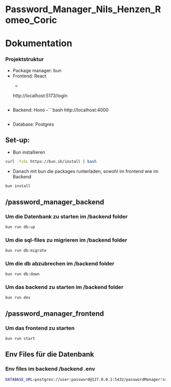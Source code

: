 # Password_Manager_Nils_Henzen_Romeo_Coric

# Dokumentation

### Projektstruktur
- Package manager: bun
- Frontend: React
    - ```bash
    http://localhost:5173/login
    ```
- Backend: Hono
    -```bash
    http://localhost:4000
    ```
- Database: Postgres

## Set-up:

- Bun installieren
```bash
curl -fsSL https://bun.sh/install | bash
```

- Danach mit bun die packages runterladen, sowohl im frontend wie im Backend

```bash
bun install
```

## /password_manager_backend

### Um die Datenbank zu starten im /backend folder

```bash
bun run db:up
```

### Um die sql-files zu migrieren im /backend folder

```bash
bun run db:migrate
```

### Um die db abzubrechen im /backend folder

```bash
bun run db:down
```

### Um das backend zu starten im /backend folder

```bash
bun run dev
```

## /password_manager_frontend

### Um das frontend zu starten

```bash
bun run start
```
## Env Files für die Datenbank

### Env files im backend /backend .env

```bash
DATABASE_URL=postgres://user:password@127.0.0.1:5432/passwordManager?sslmode=disable
```